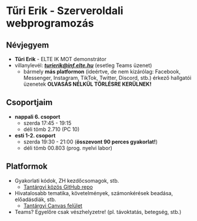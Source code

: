 # Tűri Erik - Szerveroldali webprogramozás

## Névjegyem

- **Tűri Erik** - ELTE IK MOT demonstrátor
- villanylevél: ***turierik@inf.elte.hu*** (esetleg Teams üzenet)
    - bármely **más platformon** (ideértve, de nem kizárólag: Facebook, Messenger, Instagram, TikTok, Twitter, Discord, stb.) érkező hallgatói üzenetek **OLVASÁS NÉLKÜL TÖRLÉSRE KERÜLNEK!**

## Csoportjaim

- **nappali 6. csoport**
    - szerda 17:45 - 19:15
    - déli tömb 2.710 (PC 10)
- **esti 1-2. csoport**
    - szerda 19:30 - 21:00 (**összevont 90 perces gyakorlat!**)
    - déli tömb 00.803 (prog. nyelvi labor)

## Platformok

- Gyakorlati kódok, ZH kezdőcsomagok, stb.
    - [Tantárgyi közös GitHub repo](https://github.com/szerveroldali/2022-23-1)
- Hivatalosabb tematika, követelmények, számonkérések beadása, előadásdiák, stb.
    - [Tantárgyi Canvas felület](https://canvas.elte.hu/courses/30103)
- Teams? Egyelőre csak vészhelyzetre! (pl. távoktatás, betegség, stb.)
